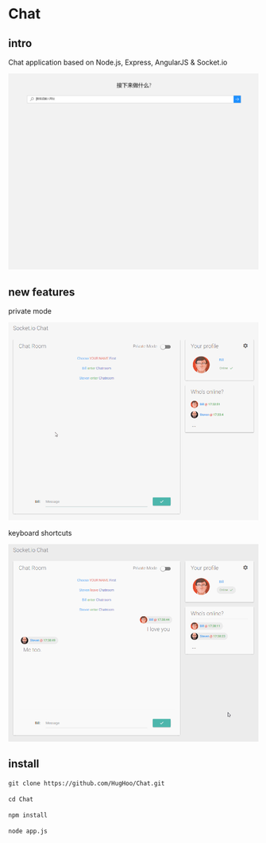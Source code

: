 # Chat

## intro

Chat application based on Node.js, Express, AngularJS & Socket.io  

![Choose your name](https://raw.githubusercontent.com/HugHoo/Miscellaneous/master/Images/Chat/start.gif)

## new features

private mode

![private mode](https://raw.githubusercontent.com/HugHoo/Miscellaneous/master/Images/Chat/privateMode.gif)

keyboard shortcuts

![shortcuts](https://raw.githubusercontent.com/HugHoo/Miscellaneous/master/Images/Chat/shortcut.gif)

## install

```
git clone https://github.com/HugHoo/Chat.git

cd Chat

npm install

node app.js
```
